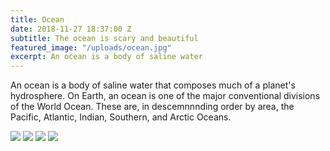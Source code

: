 ```yaml
---
title: Ocean
date: 2018-11-27 18:37:00 Z
subtitle: The ocean is scary and beautiful
featured_image: "/uploads/ocean.jpg"
excerpt: An ocean is a body of saline water
---
```


An ocean is a body of saline water that composes much of a planet's hydrosphere. On Earth, an ocean is one of the major conventional divisions of the World Ocean. These are, in descemnnnding order by area, the Pacific, Atlantic, Indian, Southern, and Arctic Oceans.

<div class="gallery" data-columns="4">
<img src="/uploads/1.jpg">
<img src="/uploads/2.jpg">
<img src="/uploads/3.jpg">
<img src="/uploads/4.jpg">
</div>